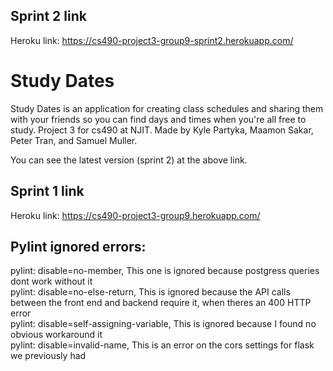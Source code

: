 ## Sprint 2 link
Heroku link: https://cs490-project3-group9-sprint2.herokuapp.com/

# Study Dates
Study Dates is an application for creating class schedules and sharing them with your friends so you can find days and times when you're all free to study.
Project 3 for cs490 at NJIT. Made by Kyle Partyka, Maamon Sakar, Peter Tran, and Samuel Muller.

You can see the latest version (sprint 2) at the above link.


## Sprint 1 link
Heroku link: https://cs490-project3-group9.herokuapp.com/


## Pylint ignored errors:
 pylint: disable=no-member, This one is ignored because postgress queries dont work without it  
 pylint: disable=no-else-return, This is ignored because the API calls between the front end and backend require it, when theres an 400 HTTP error  
 pylint: disable=self-assigning-variable, This is ignored because I found no obvious workaround it  
 pylint: disable=invalid-name, This is an error on the cors settings for flask we previously had  
